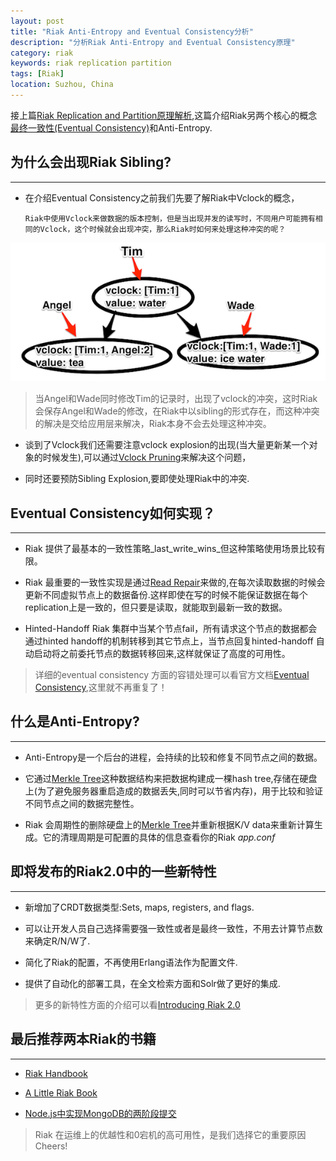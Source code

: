 ```yaml
---
layout: post
title: "Riak Anti-Entropy and Eventual Consistency分析"
description: "分析Riak Anti-Entropy and Eventual Consistency原理"
category: riak
keywords: riak replication partition 
tags: [Riak] 
location: Suzhou, China
---
```


接上篇[Riak Replication and Partition原理解析](http://timtang.me/blog/2013/11/07/riak-replication-partition-analysis/),这篇介绍Riak另两个核心的概念[最终一致性(Eventual Consistency)](http://docs.basho.com/riak/latest/theory/concepts/Eventual-Consistency/)和Anti-Entropy.

## 为什么会出现Riak Sibling?
---

- 在介绍Eventual Consistency之前我们先要了解Riak中Vclock的概念，

    ```
    Riak中使用Vclock来做数据的版本控制，但是当出现并发的读写时，不同用户可能拥有相同的Vclock，这个时候就会出现冲突，那么Riak时如何来处理这种冲突的呢？
    ```

![riak-vclock](/images/post/riak-vclock.png)

> 当Angel和Wade同时修改Tim的记录时，出现了vclock的冲突，这时Riak会保存Angel和Wade的修改，在Riak中以sibling的形式存在，而这种冲突的解决是交给应用层来解决，Riak本身不会去处理这种冲突。

- 谈到了Vclock我们还需要注意vclock explosion的出现(当大量更新某一个对象的时候发生),可以通过[Vclock Pruning](http://docs.basho.com/riak/latest/theory/concepts/Vector-Clocks/#Vector-Clock-Pruning)来解决这个问题，

- 同时还要预防Sibling Explosion,要即使处理Riak中的冲突.

## Eventual Consistency如何实现？
---

- Riak 提供了最基本的一致性策略_last_write_wins_但这种策略使用场景比较有限。

- Riak 最重要的一致性实现是通过[Read Repair](http://docs.basho.com/riak/latest/theory/concepts/Replication/#Read-Repair)来做的,在每次读取数据的时候会更新不同虚拟节点上的数据备份.这样即使在写的时候不能保证数据在每个replication上是一致的，但只要是读取，就能取到最新一致的数据。

- Hinted-Handoff Riak 集群中当某个节点fail，所有请求这个节点的数据都会通过hinted handoff的机制转移到其它节点上，当节点回复hinted-handoff 自动启动将之前委托节点的数据转移回来,这样就保证了高度的可用性。 

> 详细的eventual consistency 方面的容错处理可以看官方文档[Eventual Consistency](http://docs.basho.com/riak/latest/theory/concepts/Eventual-Consistency/),这里就不再重复了！

## 什么是Anti-Entropy?
---

- Anti-Entropy是一个后台的进程，会持续的比较和修复不同节点之间的数据。  

- 它通过[Merkle Tree](http://en.wikipedia.org/wiki/Merkle_tree)这种数据结构来把数据构建成一棵hash tree,存储在硬盘上(为了避免服务器重启造成的数据丢失,同时可以节省内存)，用于比较和验证不同节点之间的数据完整性。

- Riak 会周期性的删除硬盘上的[Merkle Tree](http://en.wikipedia.org/wiki/Merkle_tree)并重新根据K/V data来重新计算生成。它的清理周期是可配置的具体的信息查看你的Riak _app.conf_

## 即将发布的Riak2.0中的一些新特性
---

- 新增加了CRDT数据类型:Sets, maps, registers, and flags.

- 可以让开发人员自己选择需要强一致性或者是最终一致性，不用去计算节点数来确定R/N/W了.

- 简化了Riak的配置，不再使用Erlang语法作为配置文件.

- 提供了自动化的部署工具，在全文检索方面和Solr做了更好的集成.

> 更多的新特性方面的介绍可以看[Introducing Riak 2.0](http://basho.com/introducing-riak-2-0/)

## 最后推荐两本Riak的书籍
---

- [Riak Handbook](https://dl.dropboxusercontent.com/u/82042116/Riak%20Handbook.pdf)

- [A Little Riak Book](http://littleriakbook.com)

- [Node.js中实现MongoDB的两阶段提交](http://www.cnodejs.org/topic/5070492b01d0b80148dc45f8)

> Riak 在运维上的优越性和0宕机的高可用性，是我们选择它的重要原因 Cheers!

